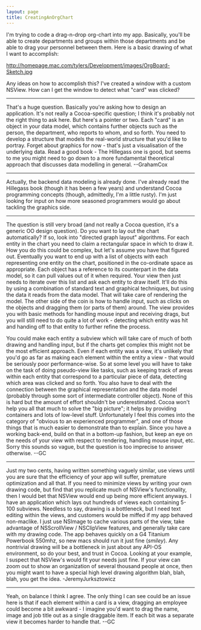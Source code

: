 ```yaml
---
layout: page
title: CreatingAnOrgChart
---
```




I'm trying to code a drag-n-drop org-chart into my app. Basically, you'll be able to create departments and groups within those departments and be able to drag your personnel between them. Here is a basic drawing of what I want to accomplish:

http://homepage.mac.com/tylers/Development/images/OrgBoard-Sketch.jpg

Any ideas on how to accomplish this? I've created a window with a custom NSView. How can I get the window to detect what "card" was clicked?

----

That's a huge question. Basically you're asking how to design an application. It's not really a Cocoa-specific question; I think it's probably not the right thing to ask here. But here's a pointer or two. Each "card" is an object in your data model, which contains further objects such as the person, the department, who reports to whom, and so forth. You need to develop a structure that models the real-world structure that you'd like to portray. Forget about graphics for now - that's just a visualisation of the underlying data. Read a good book - The Hillegass one is good, but seems to me you might need to go down to a more fundamental theoretical approach that discusses data modelling in general. --GrahamCox

----

Actually, the backend data modeling is already done. I've already read the Hillegass book (though it has been a few years) and understand Cocoa programming concepts (though, admittedly, I'm a little rusty). I'm just looking for input on how more seasoned programmers would go about tackling the graphics side.

----

The question is still very broad (and not really a Cocoa question, it's a generic OO design question). Do you want to lay out the chart automatically? If so, look into "directed graph layout" algorithms. For each entity in the chart you need to claim a rectangular space in which to draw it. How you do this could be complex, but let's assume you have that figured out. Eventually you want to end up with a list of objects with each representing one entity on the chart, positioned in the co-ordinate space as appropriate. Each object has a reference to its counterpart in the data model, so it can pull values out of it when required. Your view then just needs to iterate over this list and ask each entity to draw itself. It'll do this by using a combination of standard text and graphical techniques, but using the data it reads from the data model. That will take care of rendering the model. The other side of the coin is how to handle input, such as clicks on the objects and dragging them (or parts of them) around. The view provides you with basic methods for handling mouse input and receiving drags, but you will still need to do quite a lot of work - detecting which entity was hit and handing off to that entity to further refine the process.

You could make each entity a subview which will take care of much of both drawing and handling input, but if the charts get complex this might not be the most efficient approach. Even if each entity was a view, it's unlikely that you'd go as far as making each element within the entity a view - that would be seriously poor performance-wise. So at some level you will have to take on the task of doing pseudo-view like tasks, such as keeping track of areas within each entity that correspond to a particular piece of data, detecting which area was clicked and so forth. You also have to deal with the connection between the graphical representation and the data model (probably through some sort of intermediate controller object). None of this is hard but the amount of effort shouldn't be underestimated. Cocoa won't help you all that much to solve the "big picture"; it helps by providing containers and lots of low-level stuff. Unfortunately I feel this comes into the category of "obvious to an experienced programmer", and one of those things that is much easier to demonstrate than to explain. Since you have a working back-end, build on that in a bottom-up fashion, but keep an eye on the needs of your view with respect to rendering, handling mouse input, etc. Sorry this sounds so vague, but the question is too imprecise to answer otherwise. --GC

----
Just my two cents, having written something vaguely similar, use views until you are sure that the efficiency of your app will suffer, premature optimization and all that. If you need to minimize views by writing your own drawing code, but find that you replicate much of NSView's functionality, then I would bet that NSView would end up being more efficient anyways. I have an application which lays out hundreds of views each containing 5-100 subviews. Needless to say, drawing is a bottleneck, but I need text editing within the views, and customers would be miffed if my app behaved non-maclike. I just use NSImage to cache various parts of the view, take advantage of NSScrollView / NSClipView features, and generally take care with my drawing code. The app behaves quickly on a G4 Titanium Powerbook 550mhz, so new macs should run it just fine (*smiley*). Any nontrivial drawing will be a bottleneck in just about any API-OS environment, so do your best, and trust in Cocoa. Looking at your example, I suspect that NSView's would fit your needs just fine. If your view can zoom out to show an organization of several thousand people at once, then you might want to have a special high level drawing algorithm blah, blah, blah, you get the idea. -JeremyJurksztowicz

----

Yeah, on balance I think I agree. The only thing I can see could be an issue here is that if each element within a card is a view, dragging an employee could become a bit awkward - I imagine you'd want to drag the name, image and job title out as a single draggable item. If each bit was a separate view it becomes harder to handle that. --GC

